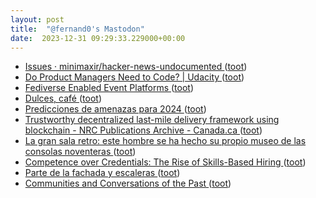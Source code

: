 ```yaml
---
layout: post
title:  "@fernand0's Mastodon"
date:  2023-12-31 09:29:33.229000+00:00
---
```

*  [Issues · minimaxir/hacker-news-undocumented ](https://github.com/minimaxir/hacker-news-undocumente) ([toot](https://mastodon.social/@fernand0/111674325280873714))
*  [Do Product Managers Need to Code? \| Udacity ](https://www.udacity.com/blog/2023/12/do-product-managers-need-to-code.htm) ([toot](https://mastodon.social/@fernand0/111672566440202740))
*  [Fediverse Enabled Event Platforms ](https://members.cosocial.ca/t/fediverse-enabled-event-platforms/20) ([toot](https://mastodon.social/@fernand0/111670821219884029))
*  [Dulces, café ](https://avecesunafoto.wordpress.com/2023/12/30/dulces-cafe) ([toot](https://mastodon.social/@fernand0/111670748435588266))
*  [Predicciones de amenazas para 2024 ](https://unaaldia.hispasec.com/2023/12/predicciones-de-amenazas-para-2024.htm) ([toot](https://mastodon.social/@fernand0/111670483859256071))
*  [Trustworthy decentralized last-mile delivery framework using blockchain - NRC Publications Archive - Canada.ca ](https://nrc-publications.canada.ca/eng/view/object/?id=dbe03d26-b14a-4f47-a966-cb8b4bfa3cb) ([toot](https://mastodon.social/@fernand0/111670253878206981))
*  [La gran sala retro: este hombre se ha hecho su propio museo de las consolas noventeras ](https://www.xataka.com/videojuegos/gran-sala-retro-este-hombre-se-ha-hecho-su-propio-museo-consolas-noventera) ([toot](https://mastodon.social/@fernand0/111670004746140836))
*  [Competence over Credentials: The Rise of Skills-Based Hiring ](https://www.bcg.com/publications/2023/rise-of-skills-based-hirin) ([toot](https://mastodon.social/@fernand0/111669407058773752))
*  [Parte de la fachada y escaleras ](https://www.flickr.com/photos/fernand0/53419813576) ([toot](https://mastodon.social/@fernand0/111669135293756737))
*  [Communities and Conversations of the Past ](https://daily-ink.davidtruss.com/communities-and-conversations-of-the-past) ([toot](https://mastodon.social/@fernand0/111669074825504027))
